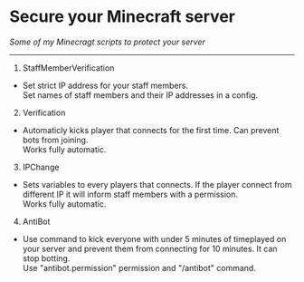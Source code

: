 # Secure your Minecraft server

_Some of my Minecragt scripts to protect your server_

---

1. StaffMemberVerification

- Set strict IP address for your staff members.<br>
Set names of staff members and their IP addresses in a config.

2. Verification

- Automaticly kicks player that connects for the first time. Can prevent bots from joining.<br>
Works fully automatic.

3. IPChange

- Sets variables to every players that connects. If the player connect from different IP it will inform staff members with a permission.<br>
Works fully automatic.

4. AntiBot

- Use command to kick everyone with under 5 minutes of timeplayed on your server and prevent them from connecting for 10 minutes. It can stop botting.<br>
Use "antibot.permission" permission and "/antibot" command.
